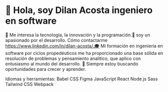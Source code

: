 # 👋 Hola, soy Dilan Acosta ingeniero en software
👀 Me interesa la tecnología, la innovación y la programación.🌱 soy un apasionado por el desarrollo. Cómo contactarme https://www.linkedin.com/in/dilan-acosta/.🎓 Mi formación en ingeniería en software por ciclos propedéuticos me ha proporcionado una base sólida en resolución de problemas y pensamiento analítico, que aplico con entusiasmo al mundo del desarrollo. 🌟 Siempre estoy buscando oportunidades para crecer y aprender.

Idiomas y herramientas:
Babel CSS Figma JavaScript React Node.js Sass Tailwind CSS Webpack
